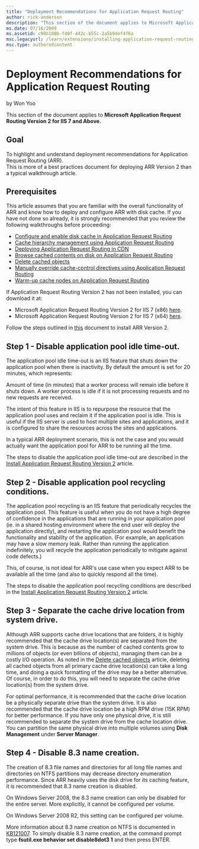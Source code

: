 ```yaml
---
title: "Deployment Recommendations for Application Request Routing"
author: rick-anderson
description: "This section of the document applies to Microsoft Application Request Routing Version 2 for IIS 7 and Above. Goal To highlight and understand deployment reco..."
ms.date: 07/16/2009
ms.assetid: c90b100b-f40f-442c-b55c-2a5b9def4f6a
msc.legacyurl: /learn/extensions/installing-application-request-routing-arr/deployment-recommendations-for-application-request-routing
msc.type: authoredcontent
---
```

Deployment Recommendations for Application Request Routing
====================
by Won Yoo

This section of the document applies to **Microsoft Application Request Routing Version 2 for IIS 7 and Above.**

## Goal

To highlight and understand deployment recommendations for Application Request Routing (ARR).  
This is more of a best practices document for deploying ARR Version 2 than a typical walkthrough article.

## Prerequisites

This article assumes that you are familiar with the overall functionality of ARR and know how to deploy and configure ARR with disk cache. If you have not done so already, it is strongly recommended that you review the following walkthroughs before proceeding:

- [Configure and enable disk cache in Application Request Routing](../configuring-application-request-routing-arr/configure-and-enable-disk-cache-in-application-request-routing.md)
- [Cache hierarchy management using Application Request Routing](../configuring-application-request-routing-arr/cache-hierarchy-management-using-application-request-routing.md)
- [Deploying Application Request Routing in CDN](deploying-application-request-routing-in-cdn.md)
- [Browse cached contents on disk on Application Request Routing](../configuring-application-request-routing-arr/browse-cached-contents-on-disk-on-application-request-routing.md)
- [Delete cached objects](../configuring-application-request-routing-arr/delete-cached-objects.md)
- [Manually override cache-control directives using Application Request Routing](../configuring-application-request-routing-arr/manually-override-cache-control-directives-using-application-request-routing.md)
- [Warm-up cache nodes on Application Request Routing](../configuring-application-request-routing-arr/warm-up-cache-nodes-on-application-request-routing.md)

If Application Request Routing Version 2 has not been installed, you can download it at:

- Microsoft Application Request Routing Version 2 for IIS 7 (x86) [here](https://download.microsoft.com/download/4/D/F/4DFDA851-515F-474E-BA7A-5802B3C95101/ARRv2_setup_x86.EXE).
- Microsoft Application Request Routing Version 2 for IIS 7 (x64) [here](https://download.microsoft.com/download/3/4/1/3415F3F9-5698-44FE-A072-D4AF09728390/ARRv2_setup_x64.EXE).

Follow the steps outlined in [this](install-application-request-routing-version-2.md) document to install ARR Version 2.

## Step 1 - Disable application pool idle time-out.

The application pool idle time-out is an IIS feature that shuts down the application pool when there is inactivity. By default the amount is set for 20 minutes, which represents:

Amount of time (in minutes) that a worker process will remain idle before it shuts down. A worker process is idle if it is not processing requests and no new requests are received.

The intent of this feature in IIS is to repurpose the resource that the application pool uses and reclaim it if the application pool is idle. This is useful if the IIS server is used to host multiple sites and applications, and it is configured to share the resources across the sites and applications.

In a typical ARR deployment scenario, this is not the case and you would actually want the application pool for ARR to be running all the time.

The steps to disable the application pool idle time-out are described in the [Install Application Request Routing Version 2](install-application-request-routing-version-2.md) article.

## Step 2 - Disable application pool recycling conditions.

The application pool recycling is an IIS feature that periodically recycles the application pool. This feature is useful when you do not have a high degree of confidence in the applications that are running in your application pool (ie. in a shared hosting environment where the end user will deploy the application directly), and restarting the application pool would benefit the functionality and stability of the application. (For example, an application may have a slow memory leak. Rather than running the application indefinitely, you will recycle the application periodically to mitigate against code defects.)

This, of course, is not ideal for ARR's use case when you expect ARR to be available all the time (and also to quickly respond all the time).

The steps to disable the application pool recycling conditions are described in the [Install Application Request Routing Version 2](install-application-request-routing-version-2.md) article.

## Step 3 - Separate the cache drive location from system drive.

Although ARR supports cache drive locations that are folders, it is highly recommended that the cache drive location(s) are separated from the system drive. This is because as the number of cached contents grow to millions of objects (or even billions of objects), managing them can be a costly I/O operation. As noted in the [Delete cached objects](../configuring-application-request-routing-arr/delete-cached-objects.md) article, deleting all cached objects from all primary cache drive location(s) can take a long time, and doing a quick formatting of the drive may be a better alternative. Of course, in order to do this, you will need to separate the cache drive location(s) from the system drive.

For optimal performance, it is recommended that the cache drive location be a physically separate drive than the system drive. It is also recommended that the cache drive location be a high RPM drive (15K RPM) for better performance. If you have only one physical drive, it is still recommended to separate the system drive from the cache location drive. You can partition the same physical drive into multiple volumes using **Disk Management** under **Server Manager**.

## Step 4 - Disable 8.3 name creation.

The creation of 8.3 file names and directories for all long file names and directories on NTFS partitions may decrease directory enumeration performance. Since ARR heavily uses the disk drive for its caching feature, it is recommended that 8.3 name creation is disabled.

On Windows Server 2008, the 8.3 name creation can only be disabled for the entire server. More explicitly, it cannot be configured per volume.

On Windows Server 2008 R2, this setting can be configured per volume.

More information about 8.3 name creation on NTFS is documented in [KB121007](https://support.microsoft.com/kb/121007). To simply disable 8.3 name creation, at the command prompt type **fsutil.exe behavior set disable8dot3 1** and then press ENTER.
